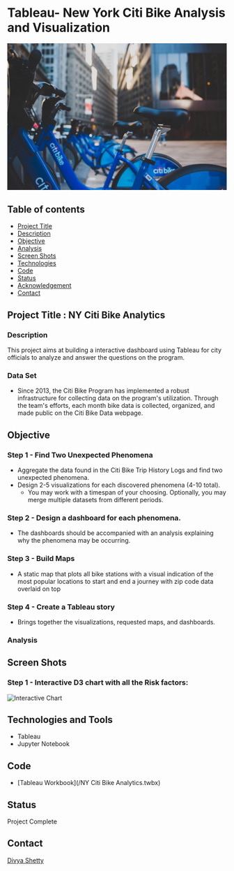 # Tableau- New York Citi Bike Analysis and Visualization

![Citi Bike Image](./Images/City_bike.jpg)


## Table of contents
* [Project Title ](#project-title)
* [Description](#description)
* [Objective](#objective)
* [Analysis](#analysis)
* [Screen Shots](#screen-shots)
* [Technologies](#technologies)
* [Code](#code)
* [Status](#status)
* [Acknowledgement ](#acknowledgement )
* [Contact](#contact)


## Project Title : NY Citi Bike Analytics

### Description 
This project aims at building a interactive dashboard using Tableau for city officials to analyze and answer the questions on the program.

### Data Set
- Since 2013, the Citi Bike Program has implemented a robust infrastructure for collecting data on the program's utilization. Through the team's efforts, each month bike data is collected, organized, and made public on the Citi Bike Data webpage.

## Objective
### Step 1 - Find Two Unexpected Phenomena

- Aggregate the data found in the Citi Bike Trip History Logs and find two unexpected phenomena.
- Design 2-5 visualizations for each discovered phenomena (4-10 total). 
	* You may work with a timespan of your choosing. Optionally, you may merge multiple datasets 	   from different periods.
### Step 2 - Design a dashboard for each phenomena.
- The dashboards should be accompanied with an analysis explaining why the phenomena may
	   be occurring.
	

### Step 3 - Build Maps
- A static map that plots all bike stations with a visual indication of the most popular locations to start and end a journey with zip code data overlaid on top

### Step 4 - Create a Tableau story
- Brings together the visualizations, requested maps, and dashboards.

### Analysis




## Screen Shots

### Step 1 - Interactive D3 chart with all the Risk factors:
![Interactive Chart](./Images/D3.js-interactive.gif)


## Technologies and Tools
* Tableau
* Jupyter Notebook
	

## Code 
- [Tableau Workbook](/NY Citi Bike Analytics.twbx)


## Status
Project Complete


## Contact
 [Divya Shetty](https://github.com/divya-gh)

